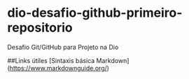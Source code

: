 # dio-desafio-github-primeiro-repositorio
Desafio Git/GitHub para  Projeto na Dio

##Links útiles
[Sintaxis básica Markdown] (https://www.markdownguide.org/)

